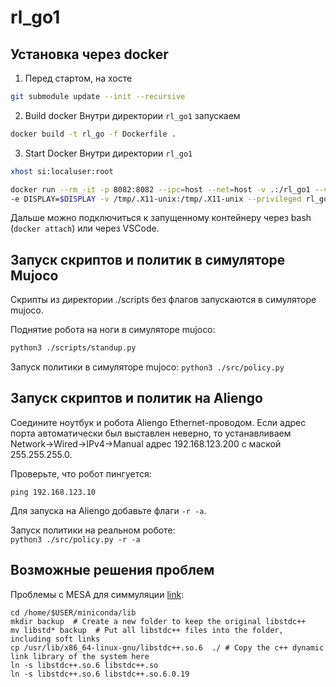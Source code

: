# rl_go1

## Установка через docker

1. Перед стартом, на хосте
```bash
git submodule update --init --recursive
```

2. Build docker
Внутри директории ```rl_go1``` запускаем
```bash
docker build -t rl_go -f Dockerfile .
```

3. Start Docker
Внутри директории ```rl_go1```

```bash
xhost si:localuser:root

docker run --rm -it -p 8082:8082 --ipc=host --net=host -v .:/rl_go1 --volume=$HOME/.Xauthority:/root/.Xauthority:rw 
-e DISPLAY=$DISPLAY -v /tmp/.X11-unix:/tmp/.X11-unix --privileged rl_go bash
```
Дальше можно подключиться к запущенному контейнеру через bash (`docker attach`) или через VSCode.

## Запуск скриптов и политик в симуляторе Mujoco

Скрипты из директории ./scripts без флагов запускаются в симуляторе mujoco. 

Поднятие робота на ноги в симуляторе mujoco:
```bash
python3 ./scripts/standup.py
```

Запуск политики в симуляторе mujoco: 
```python3 ./src/policy.py```

## Запуск скриптов и политик на Aliengo

Соедините ноутбук и робота Aliengo Ethernet-проводом. Если адрес порта автоматически был выставлен неверно, то устанавливаем Network->Wired->IPv4->Manual адрес 192.168.123.200 с маской 255.255.255.0.

Проверьте, что робот пингуется:

```ping 192.168.123.10```

Для запуска на Aliengo добавьте флаги `-r -a`.

Запуск политики на реальном роботе:  
```python3 ./src/policy.py -r -a```

## Возможные решения проблем

Проблемы с MESA для симмуляции [link](https://stackoverflow.com/questions/72110384/libgl-error-mesa-loader-failed-to-open-iris):
```
cd /home/$USER/miniconda/lib
mkdir backup  # Create a new folder to keep the original libstdc++
mv libstd* backup  # Put all libstdc++ files into the folder, including soft links
cp /usr/lib/x86_64-linux-gnu/libstdc++.so.6  ./ # Copy the c++ dynamic link library of the system here
ln -s libstdc++.so.6 libstdc++.so
ln -s libstdc++.so.6 libstdc++.so.6.0.19
```